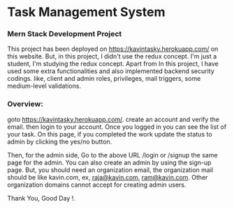 # Task Management System

### Mern Stack Development Project
This project has been deployed on https://kavintasky.herokuapp.com/ on this website. But, in this project, I didn't use the redux concept. I'm just a student, I'm studying the redux concept. Apart from In this project, I have used some extra functionalities and also implemented backend security codings. like, client and admin roles, privileges, mail triggers, some medium-level validations. 

### Overview:
goto https://kavintasky.herokuapp.com/. create an account and verify the email. then login to your account. Once you logged in you can see the list of your task. On this page, if you completed the work update the status to admin by clicking the yes/no button. 

Then, for the admin side, Go to the above URL /login or /signup the same page for the admin.  You can also create an admin by using the sign-up page.
But, you should need an organization email,  the organization mail should be like kavin.com, ex, raja@kavin.com, ram@kavin.com. Other organization domains cannot accept for creating admin users. 

Thank You,
Good Day !.

